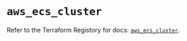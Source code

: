 # `aws_ecs_cluster`

Refer to the Terraform Registory for docs: [`aws_ecs_cluster`](https://registry.terraform.io/providers/hashicorp/aws/4.65.0/docs/resources/ecs_cluster).
